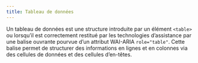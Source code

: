```yaml
---
title: Tableau de données
---
```


Un tableau de données est une structure introduite par un élément `<table>` ou lorsqu’il est correctement restitué par les technologies d’assistance par une balise ouvrante pourvue d’un attribut WAI-ARIA `role="table"`. Cette balise permet de structurer des informations en lignes et en colonnes via des cellules de données et des cellules d’en-têtes.
